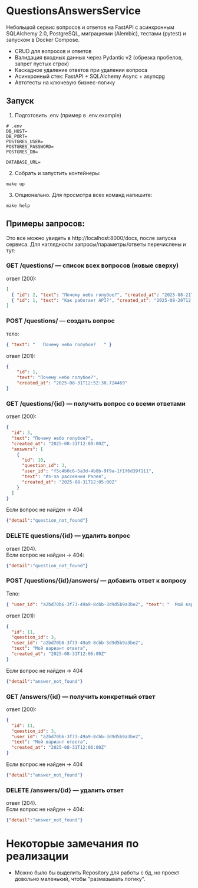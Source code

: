 # QuestionsAnswersService


Небольшой сервис вопросов и ответов на FastAPI с асинхронным SQLAlchemy 2.0, PostgreSQL, миграциями (Alembic), тестами (pytest) и запуском в Docker Compose.
- CRUD для вопросов и ответов 
- Валидация входных данных через Pydantic v2 (обрезка пробелов, запрет пустых строк)
- Каскадное удаление ответов при удалении вопроса 
- Асинхронный стек: FastAPI + SQLAlchemy Async + asyncpg 
- Автотесты на ключевую бизнес-логику

## Запуск
1. Подготовить .env (пример в .env.example)
```
# .env
DB_HOST=
DB_PORT=
POSTGRES_USER=
POSTGRES_PASSWORD=
POSTGRES_DB=

DATABASE_URL=
```

2. Собрать и запустить контейнеры:
```
make up
```
3. Опционально. Для просмотра всех команд напишите:
```
make help
```

## Примеры запросов:

Это все можно увидеть в http://localhost:8000/docs, после запуска сервиса. Для наглядности запросы/параметры/ответы перечислены и тут:

### GET /questions/ — список всех вопросов (новые сверху)
ответ (200):
```json
[
  { "id": 2, "text": "Почему небо голубое?", "created_at": "2025-08-21T12:00:00Z" },
  { "id": 1, "text": "Как работает API?", "created_at": "2025-08-20T12:00:00Z" }
]
```

### POST /questions/ — создать вопрос
тело:
```json
{ "text": "   Почему небо голубое?   " }
```
ответ (201):
```json
{
	"id": 1,
	"text": "Почему небо голубое?",
	"created_at": "2025-08-31T12:52:30.724469"
}
```

### GET /questions/{id} — получить вопрос со всеми ответами
ответ (200):
```json
{
  "id": 3,
  "text": "Почему небо голубое?",
  "created_at": "2025-08-31T12:00:00Z",
  "answers": [
    {
      "id": 10,
      "question_id": 3,
      "user_id": "f5c4b0c6-5a3d-4b8b-9f9a-1f1f6d39f111",
      "text": "Из-за рассеяния Рэлея",
      "created_at": "2025-08-31T12:05:00Z"
    }
  ]
}
```
Если вопрос не найден → 404 
```json
{"detail":"question_not_found"}
```

### DELETE questions/{id} — удалить вопрос
ответ (204).  
Если вопрос не найден → 404:
```json
{"detail":"question_not_found"}
```

### POST /questions/{id}/answers/ — добавить ответ к вопросу
Тело:
```json
{ "user_id": "a2bd70b6-3f73-49a9-8cbb-3d9d5b9a3be2", "text": "  Мой вариант ответа  " }

```
ответ (201):
```json
{
  "id": 11,
  "question_id": 3,
  "user_id": "a2bd70b6-3f73-49a9-8cbb-3d9d5b9a3be2",
  "text": "Мой вариант ответа",
  "created_at": "2025-08-31T12:06:00Z"
}
```
Если вопрос не найден → 404 
```json
{"detail":"answer_not_found"}
```

### GET /answers/{id} — получить конкретный ответ
ответ (200):
```json
{
  "id": 11,
  "question_id": 3,
  "user_id": "a2bd70b6-3f73-49a9-8cbb-3d9d5b9a3be2",
  "text": "Мой вариант ответа",
  "created_at": "2025-08-31T12:06:00Z"
}

```
Если вопрос не найден → 404 
```json
{"detail":"answer_not_found"}
```

### DELETE /answers/{id} — удалить ответ
ответ (204).  
Если вопрос не найден → 404:
```json
{"detail":"answer_not_found"}
```

# Некоторые замечания по реализации

- Можно было бы выделить Repository для работы с бд, но проект довольно маленький, чтобы "размазывать логику".